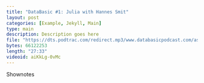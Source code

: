 ```yaml
---
title: "DataBasic #1: Julia with Hannes Smit"
layout: post
categories: [Example, Jekyll, Main]
type: main
description: Description goes here
file: "https://dts.podtrac.com/redirect.mp3/www.databasicpodcast.com/assets/audio/databasic-e1.mp3"
bytes: 66122253
length: "27:33"
videoid: aiKkLg-0vMc
---
```


Shownotes
